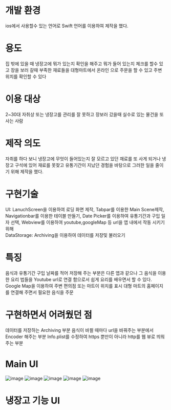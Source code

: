 # 개발 환경
ios에서 사용할수 있는 언어로 Swift 언어를 이용하여 제작을 했다.

# 용도
  집 밖에 있을 때 냉장고에 뭐가 있는지 확인을 해주고 뭐가 들어 있는지 체크를 할수 있고
  장을 보러 갈때 부족한 재료들을 대형마트에서 온라인 으로 주문을 할 수 있고 주변 위치를 확인할 수 있다

# 이용 대상
  2~30대 자취상 또는 냉장고를 관리를 잘 못하고 장보러 갔을때 실수로 있는 물건을 또 사는 사람

# 제작 의도
  자취를 하다 보니 냉장고에 무엇이 들어있는지 잘 모르고 있던 재료를 또 사게 되거나 냉장고 구석에 있어 재료를 못찾고 유통기간이 지났던 경험을 바탕으로 그러한 일을 줄이기 위해 제작을 했다.
  
# 구현기술
  UI: LanuchScreen을 이용하여 로딩 화면 제작, Tabpar를 이용한 Main Scene제작, Navigationbar를 이용한 테이블 만들기, Date Picker를 이용하여 유통기간과 구입 일자 선택, Webview를 이용하여 youtube,googleMap 등 url을 앱 내에서 작동 시키기 위해<br>
  DataStorage: Archiving을 이용하여 데이터를 저장및 불러오기 

# 특징
  음식과 유통기간 구입 날짜를 적어 저장해 주는 부분은 다른 앱과 같으나 
  그 음식을 이용한 요리 법들을 Youtube url로 연결 함으로서 쉽게 요리를 배우면서 할 수 있다.
  Google Map을 이용하여 주변 편의점 또는 마트이 위치를 표시
  대형 마트의 홈페이지를 연결해 주면서 필요한 음식을 주문

# 구현하면서 어려웠던 점
  데이터를 저장하는 Archiving 부분
  음식이 바뀔 때마다 url을 바꿔주는 부분에서 Encoder 해주는 부분
  Info.plist를 수정하여 https 뿐만이 아니라 http를 웹 뷰로 띄워주는 부분

# Main UI
 ![image](https://user-images.githubusercontent.com/38156821/43880950-7b2dd052-9be5-11e8-84a6-7f3aa31c5ff5.png)
 ![image](https://user-images.githubusercontent.com/38156821/43881274-a5baa25e-9be6-11e8-8ad2-3db48947b23d.png)
![image](https://user-images.githubusercontent.com/38156821/43881285-aca3ed46-9be6-11e8-92a2-d40c4dff6a45.png)
![image](https://user-images.githubusercontent.com/38156821/43881289-b03ad0d2-9be6-11e8-8463-264d8fe554c9.png)
![image](https://user-images.githubusercontent.com/38156821/43881294-b2a5e7a8-9be6-11e8-9b17-7825fdaff727.png)

# 냉장고 기능 UI


